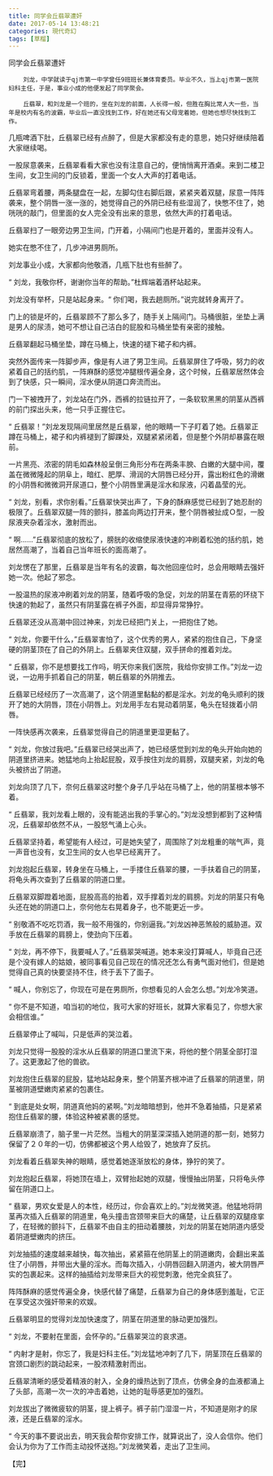 ```yaml
---
title: 同学会丘翡翠遭奸
date: 2017-05-14 13:48:21
categories: 現代奇幻
tags: [草榴]
---
```

同学会丘翡翠遭奸
   
        刘龙，中学就读于qj市第一中学曾任9班班长兼体育委员。毕业不久，当上qj市第一医院妇科主任，于是，事业小成的他便发起了同学聚会。

        丘翡翠，和刘龙是一个班的，坐在刘龙的前面，人长得一般，但胜在胸比常人大一些，当年是校内有名的波霸，毕业后一直没找到工作，好在她还有父母宠着她，但她也想尽快找到工作。

几瓶啤酒下肚，丘翡翠已经有点醉了，但是大家都没有走的意思，她只好继续陪着大家继续喝。

一股尿意袭来，丘翡翠看看大家也没有注意自己的，便悄悄离开酒桌。来到二楼卫生间，女卫生间的门反锁着，里面一个女人大声的打着电话。

丘翡翠弯着腰，两条腿盘在一起，左脚勾住右脚后跟，紧紧夹着双腿，尿意一阵阵袭来，整个阴唇一涨一涨的，她觉得自己的外阴已经有些湿润了，快憋不住了，她咣咣的敲门，但里面的女人完全没有出来的意思，依然大声的打着电话。

丘翡翠扫了一眼旁边男卫生间，门开着，小隔间门也是开着的，里面并没有人。

她实在憋不住了，几步冲进男厕所。

刘龙事业小成，大家都向他敬酒，几瓶下肚也有些醉了。

“ 刘龙，我敬你杯，谢谢你当年的帮助。”杜辉端着酒杯站起来。

刘龙没有举杯，只是站起身来。“ 你们喝，我去趟厕所。”说完就转身离开了。

门上的锁是坏的，丘翡翠顾不了那么多了，随手关上隔间门。马桶很脏，坐垫上满是男人的尿渍，她可不想让自己洁白的屁股和马桶坐垫有亲密的接触。

丘翡翠翻起马桶坐垫，蹲在马桶上，快速的褪下裙子和内裤。

突然外面传来一阵脚步声，像是有人进了男卫生间。丘翡翠屏住了呼吸，努力的收紧着自己的括约肌，一阵麻酥的感觉冲腿根传遍全身，这个时候，丘翡翠居然体会到了快感，只一瞬间，淫水便从阴道口奔流而出。

门一下被拽开了，刘龙站在门外，西裤的拉链拉开了，一条软软黑黑的阴茎从西裤的前门探出头来，他一只手正握住它。

“ 丘翡翠！”刘龙发现隔间里居然是丘翡翠，他的眼睛一下子盯着了她。丘翡翠正蹲在马桶上，裙子和内裤褪到了脚踝处，双腿紧紧闭着，但是整个外阴却暴露在眼前。

一片黑亮、浓密的阴毛如森林般呈倒三角形分布在两条丰腴、白嫩的大腿中间，覆盖在微微隆起的阴阜上，暗红、肥厚、滑润的大阴唇已经分开，露出粉红色的滑嫩的小阴唇和微微洞开尿道口，整个小阴唇里满是淫水和尿液，闪着晶莹的光。

“ 刘龙，别看，求你别看。”丘翡翠快哭出声了，下身的酥麻感觉已经到了她忍耐的极限了。丘翡翠双腿一阵的颤抖，膝盖向两边打开来，整个阴唇被扯成Ｏ型，一股尿液夹杂着淫水，激射而出。

“ 啊……”丘翡翠彻底的放松了，膀胱的收缩使尿液快速的冲刷着松弛的括约肌，她居然高潮了，当着自己当年班长的面高潮了。

刘龙愣在了那里，丘翡翠是当年有名的波霸，每次他回座位时，总会用眼睛去强奸她一次。他起了邪念。

一股温热的尿液冲刷着刘龙的阴茎，随着呼吸的急促，刘龙的阴茎在青筋的环绕下快速的勃起了，虽然只有阴茎露在裤子外面，却显得异常狰狞。

丘翡翠还没从高潮中回过神来，刘龙已经把门关上，一把抱住了她。

“ 刘龙，你要干什么，”丘翡翠害怕了，这个优秀的男人，紧紧的抱住自己，下身坚硬的阴茎顶在了自己的外阴上。丘翡翠夹住双腿，双手拼命的推着刘龙。

“ 丘翡翠，你不是想要找工作吗，明天你来我们医院，我给你安排工作。”刘龙一边说，一边用手抓着自己的阴茎，朝丘翡翠的外阴推去。

丘翡翠已经经历了一次高潮了，这个阴道里黏黏的都是淫水。刘龙的龟头顺利的拨开了她的大阴唇，顶在小阴唇上。刘龙用手左右晃动着阴茎，龟头在轻拨着小阴唇。

一阵快感再次袭来，丘翡翠觉得自己的阴道里更湿更黏了。

“ 刘龙，你放过我吧。”丘翡翠已经哭出声了，她已经感觉到刘龙的龟头开始向她的阴道里挤进来。她猛地向上抬起屁股，双手按住刘龙的肩膀，双腿夹紧，刘龙的龟头被挤出了阴道。

刘龙向顶了几下，奈何丘翡翠这时整个身子几乎站在马桶了上，他的阴茎根本够不着。

“ 丘翡翠，我刘龙看上眼的，没有能逃出我的手掌心的。”刘龙没想到都到了这种情况，丘翡翠却依然不从，一股怒气涌上心头。

丘翡翠坚持着，希望能有人经过，可是她失望了，周围除了刘龙粗重的喘气声，竟一声音也没有，女卫生间的女人也早已经离开了。

刘龙抱起丘翡翠，转身坐在马桶上，一手搂住丘翡翠的腰，一手扶着自己的阴茎，将龟头再次查到了丘翡翠的阴道口里。

丘翡翠双脚蹬着地面，屁股高高的抬着，双手撑着刘龙的肩膀。刘龙的阴茎只有龟头还在她的阴道口上，奈何他左右晃着身子，也不能更近一步。

“ 别敬酒不吃吃罚酒，我一般不用强的，你别逼我。”刘龙凶神恶煞般的威胁道。双手放在丘翡翠的肩膀上，使劲向下压着。

“ 刘龙，再不停下，我要喊人了。”丘翡翠哭喊道。她本来没打算喊人，毕竟自己还是个没有嫁人的姑娘，被同事看见自己现在的情况还怎么有勇气面对他们，但是她觉得自己真的快要坚持不住，终于丢下了面子。

“ 喊人，你别忘了，你现在可是在男厕所，你想看见的人会怎么想。”刘龙冷笑道。

“ 你不是不知道，咱当初的地位，我可大家的好班长，就算大家看见了，你想大家会相信谁。”

丘翡翠停止了喊叫，只是低声的哭泣着。

刘龙只觉得一股股的淫水从丘翡翠的阴道口里流下来，将他的整个阴茎全部打湿了。这更激起了他的兽欲。

刘龙抱住丘翡翠的屁股，猛地站起身来，整个阴茎齐根冲进了丘翡翠的阴道里，阴茎被阴道壁嫩肉紧紧的包裹住。

“ 到底是处女啊，阴道真他妈的紧啊。”刘龙暗暗想到，他并不急着抽插，只是紧紧抱住丘翡翠的腰，体验这种被紧裹的感觉。

丘翡翠崩溃了，脑子里一片茫然。当粗大的阴茎深深插入她阴道的那一刻，她努力保留了２０年的一切，仿佛都被这个男人给毁了，她放弃了反抗。

刘龙看着丘翡翠失神的眼睛，感觉着她逐渐放松的身体，狰狞的笑了。

刘龙抱起丘翡翠，将她顶在墙上，双臂抬起她的双腿，慢慢抽出阴茎，只将龟头停留在阴道口上。

“ 翡翠，男欢女爱是人的本性，经历过，你会喜欢上的。”刘龙微笑道。他猛地将阴茎再次插入丘翡翠的阴道里，龟头撞击宫颈带来巨大的痛楚，让丘翡翠的双腿痉挛了，在轻微的颤抖下，丘翡翠不由自主的扭动着腰肢，刘龙的阴茎在她阴道内感受着阴道壁嫩肉的挤压。

刘龙抽插的速度越来越快，每次抽出，紧紧箍在他阴茎上的阴道嫩肉，会翻出来盖住了小阴唇，并带出大量的淫水。而每次插入，小阴唇回翻入阴道内，被大阴唇严实的包裹起来。这样的抽插给刘龙带来巨大的视觉刺激，他完全疯狂了。

阵阵酥麻的感觉传遍全身，快感代替了痛楚，丘翡翠为自己的身体感到羞耻，它正在享受这次强奸带来的欢娱。

丘翡翠明显的觉得刘龙加快速度了，阴茎在阴道里的脉动更加强烈。

“ 刘龙，不要射在里面，会怀孕的。”丘翡翠哭泣的哀求道。

“ 内射才是射，你忘了，我是妇科主任。”刘龙猛地冲刺了几下，阴茎顶在丘翡翠的宫颈口剧烈的跳动起来，一股浓精激射而出。

丘翡翠清晰的感受着精液的射入，全身的燥热达到了顶点，仿佛全身的血液都涌上了头部，高潮一次一次的冲击着她，让她的耻辱感更加的强烈。

刘龙拔出了微微疲软的阴茎，提上裤子。裤子前门湿湿一片，不知道是刚才的尿液，还是丘翡翠的淫水。

“ 今天的事不要说出去，明天我会帮你安排工作，就算说出了，没人会信你。他们会认为你为了工作而主动投怀送抱。”刘龙微笑着，走出了卫生间。

【完】